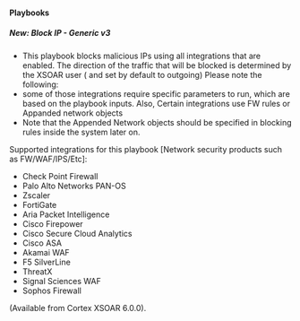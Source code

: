 
#### Playbooks
##### New: Block IP - Generic v3
- This playbook blocks malicious IPs using all integrations that are enabled. The direction of the traffic that will be blocked is determined by the XSOAR user ( and set by default to outgoing)
Please note the following:
-  some of those integrations require specific parameters to run, which are based on the playbook inputs. Also, Certain integrations use FW rules or Appanded network objects
- Note that the Appended Network objects should be specified in blocking rules inside the system later on. 


Supported integrations for this playbook [Network security products such as FW/WAF/IPS/Etc]: 

* Check Point Firewall
* Palo Alto Networks PAN-OS
* Zscaler
* FortiGate
* Aria Packet Intelligence
* Cisco Firepower 
* Cisco Secure Cloud Analytics
* Cisco ASA
* Akamai WAF
* F5 SilverLine
* ThreatX
* Signal Sciences WAF
* Sophos Firewall

 (Available from Cortex XSOAR 6.0.0).
